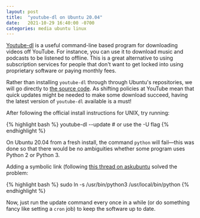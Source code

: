 ```yaml
---
layout: post
title:  "youtube-dl on Ubuntu 20.04"
date:   2021-10-29 16:40:00 -0700
categories: media ubuntu linux
---
```

[Youtube-dl](https://ytdl-org.github.io/youtube-dl/index.html) is a useful
command-line based program for downloading videos off YouTube. For instance,
you can use it to download music and podcasts to be listened to offline. This
is a great alternative to using subscription services for people that don't
want to get locked into using proprietary software or paying monthly fees.

Rather than installing `youtube-dl` through through Ubuntu's repositories, we
will go directly to [the source
code](https://ytdl-org.github.io/youtube-dl/download.html). As shifting
policies at YouTube mean that quick updates might be needed to make some
download succeed, having the latest version of `youtube-dl` available is a
must!

After following the official install instructions for UNIX, try running:

{% highlight bash %}
youtube-dl --update # or use the -U flag
{% endhighlight %}


On Ubuntu 20.04 from a fresh install, the command `python` will fail&mdash;this was done so
that there would be no ambiguities whether some program uses Python 2 or Python 3. 

Adding a symbolic link (following [this thread on askubuntu](https://askubuntu.com/questions/1037666/youtube-dl-python-not-found-18-04) solved the problem:

{% highlight bash %}
sudo ln -s /usr/bin/python3 /usr/local/bin/python
{% endhighlight %}

Now, just run the update command every once in a while (or do something fancy
like setting a `cron` job) to keep the software up to date.

